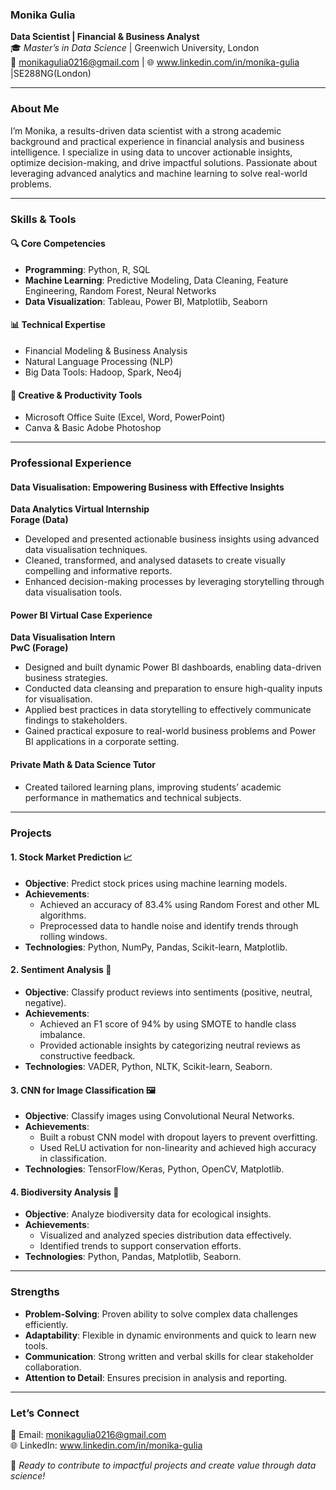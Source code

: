 

### **Monika Gulia**  
**Data Scientist | Financial & Business Analyst**  
🎓 *Master’s in Data Science* | Greenwich University, London  
📧 monikagulia0216@gmail.com | 🌐 www.linkedin.com/in/monika-gulia |SE288NG(London)

---

### **About Me**  
I’m Monika, a results-driven data scientist with a strong academic background and practical experience in financial analysis and business intelligence. I specialize in using data to uncover actionable insights, optimize decision-making, and drive impactful solutions. Passionate about leveraging advanced analytics and machine learning to solve real-world problems.

---

### **Skills & Tools**  

#### 🔍 **Core Competencies**  
- **Programming**: Python, R, SQL  
- **Machine Learning**: Predictive Modeling, Data Cleaning, Feature Engineering, Random Forest, Neural Networks  
- **Data Visualization**: Tableau, Power BI, Matplotlib, Seaborn  

#### 📊 **Technical Expertise**  
- Financial Modeling & Business Analysis  
- Natural Language Processing (NLP)  
- Big Data Tools: Hadoop, Spark, Neo4j  

#### 🎨 **Creative & Productivity Tools**  
- Microsoft Office Suite (Excel, Word, PowerPoint)  
- Canva & Basic Adobe Photoshop  

---

### **Professional Experience**  

#### Data Visualisation: Empowering Business with Effective Insights
**Data Analytics Virtual Internship**  
**Forage (Data)**  
- Developed and presented actionable business insights using advanced data visualisation techniques.  
- Cleaned, transformed, and analysed datasets to create visually compelling and informative reports.  
- Enhanced decision-making processes by leveraging storytelling through data visualisation tools.

#### **Power BI Virtual Case Experience**  
**Data Visualisation Intern**  
**PwC (Forage)**  
- Designed and built dynamic Power BI dashboards, enabling data-driven business strategies.  
- Conducted data cleansing and preparation to ensure high-quality inputs for visualisation.  
- Applied best practices in data storytelling to effectively communicate findings to stakeholders.  
- Gained practical exposure to real-world business problems and Power BI applications in a corporate setting.  

#### **Private Math & Data Science Tutor**  
- Created tailored learning plans, improving students’ academic performance in mathematics and technical subjects.  

---

### **Projects**  

#### **1. Stock Market Prediction 📈**  
- **Objective**: Predict stock prices using machine learning models.  
- **Achievements**:  
  - Achieved an accuracy of 83.4% using Random Forest and other ML algorithms.  
  - Preprocessed data to handle noise and identify trends through rolling windows.  
- **Technologies**: Python, NumPy, Pandas, Scikit-learn, Matplotlib.  

#### **2. Sentiment Analysis 📝**  
- **Objective**: Classify product reviews into sentiments (positive, neutral, negative).  
- **Achievements**:  
  - Achieved an F1 score of 94% by using SMOTE to handle class imbalance.  
  - Provided actionable insights by categorizing neutral reviews as constructive feedback.  
- **Technologies**: VADER, Python, NLTK, Scikit-learn, Seaborn.  

#### **3. CNN for Image Classification 🖼️**  
- **Objective**: Classify images using Convolutional Neural Networks.  
- **Achievements**:  
  - Built a robust CNN model with dropout layers to prevent overfitting.  
  - Used ReLU activation for non-linearity and achieved high accuracy in classification.  
- **Technologies**: TensorFlow/Keras, Python, OpenCV, Matplotlib.  

#### **4. Biodiversity Analysis 🌱**  
- **Objective**: Analyze biodiversity data for ecological insights.  
- **Achievements**:  
  - Visualized and analyzed species distribution data effectively.  
  - Identified trends to support conservation efforts.  
- **Technologies**: Python, Pandas, Matplotlib, Seaborn.  

---

### **Strengths**  
- **Problem-Solving**: Proven ability to solve complex data challenges efficiently.  
- **Adaptability**: Flexible in dynamic environments and quick to learn new tools.  
- **Communication**: Strong written and verbal skills for clear stakeholder collaboration.  
- **Attention to Detail**: Ensures precision in analysis and reporting.  

---

### **Let’s Connect**  
📧 Email: monikagulia0216@gmail.com  
🌐 LinkedIn: www.linkedin.com/in/monika-gulia 

🚀 *Ready to contribute to impactful projects and create value through data science!*  

